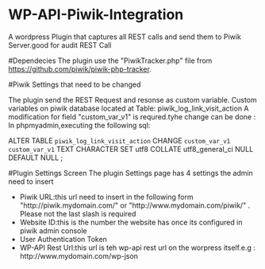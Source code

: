 # WP-API-Piwik-Integration
A wordpress Plugin that captures all REST calls and send them to Piwik Server.good for audit REST Call

#Dependecies
The plugin use the "PiwikTracker.php" file from https://github.com/piwik/piwik-php-tracker.

#Piwik Settings that need to be changed

The plugin send the REST Request and resonse as custom variable. Custom variables on piwik database located at Table: piwik_log_link_visit_action
A modification for field "custom_var_v1" is requred.tyhe change can be done :
In phpmyadmin,executing the following sql:

ALTER TABLE `piwik_log_link_visit_action` CHANGE `custom_var_v1` `custom_var_v1` TEXT CHARACTER SET utf8 COLLATE utf8_general_ci NULL DEFAULT NULL ;

#Plugin Settings Screen
The plugin Settings page has 4 settings the admin need to insert
<ul>
<li>Piwik URL:this url need to insert in the following form "http://piwik.mydomain.com/" or "http://www.mydomain.com/piwik/" . Please not the last slash is required</li>
<li>Website ID:this is the number the website has once its configured in piwik admin console
<li>User Authentication Token</li>
<li>WP-API Rest Url:this url is teh wp-api rest url on the worpress itself.e.g : http://www.mydomain.com/wp-json</li>
</ul>
